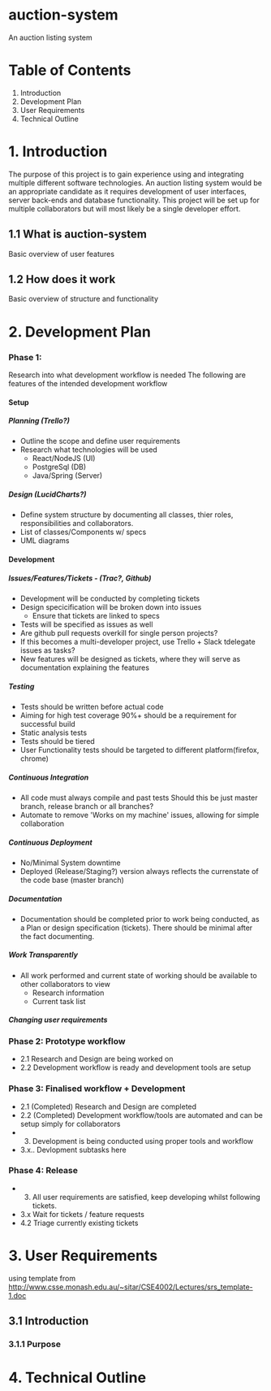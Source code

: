 # auction-system
An auction listing system

# Table of Contents
1. Introduction
2. Development Plan
3. User Requirements
4. Technical Outline

# 1. Introduction
The purpose of this project is to gain experience using and integrating multiple different software technologies. An auction listing system would be an appropriate candidate as it requires development of user interfaces, server back-ends and database functionality. This project will be set up for multiple collaborators but will most likely be a single developer effort.

## 1.1 What is auction-system
Basic overview of user features

## 1.2 How does it work
Basic overview of structure and functionality

# 2. Development Plan
### Phase 1:
Research into what development workflow is needed
The following are features of the intended development workflow

#### Setup
##### Planning (Trello?)

 - Outline the scope and define user requirements
 - Research what technologies will be used
   - React/NodeJS (UI)
   - PostgreSql (DB)
   - Java/Spring (Server)

##### Design (LucidCharts?)
 - Define system structure by documenting all classes, thier roles, responsibilities and collaborators.
 - List of classes/Components w/ specs
 - UML diagrams

#### Development
##### Issues/Features/Tickets - (Trac?, Github)
 - Development will be conducted by completing tickets
 - Design specicification will be broken down into issues
   - Ensure that tickets are linked to specs
  - Tests will be specified as issues as well
  - Are github pull requests overkill for single person projects?
  - If this becomes a multi-developer project, use Trello + Slack tdelegate
  issues as tasks?
  - New features will be designed as tickets, where they will serve as documentation explaining the features

##### Testing
  - Tests should be written before actual code
  - Aiming for high test coverage
    90%+ should be a requirement for successful build
  - Static analysis tests
  - Tests should be tiered
  - User Functionality tests should be targeted to different platform(firefox, chrome)

##### Continuous Integration
  - All code must always compile and past tests
    Should this be just master branch, release branch or all branches?
  - Automate to remove 'Works on my machine' issues, allowing for simple collaboration

##### Continuous Deployment
  - No/Minimal System downtime
  - Deployed (Release/Staging?) version always reflects the currenstate of the code base (master branch)

##### Documentation
  - Documentation should be completed prior to work being conducted,
  as a Plan or design specification (tickets). There should be minimal after
  the fact documenting.

##### Work Transparently
  - All work performed and current state of working should be available to other collaborators to view
    - Research information
    - Current task list

##### Changing user requirements

### Phase 2: Prototype workflow
  - 2.1 Research and Design are being worked on
  - 2.2 Development workflow is ready and development tools are setup

### Phase 3: Finalised workflow + Development
  - 2.1 (Completed) Research and Design are completed
  - 2.2 (Completed) Development workflow/tools are automated and can be setup simply for collaborators
  - 3. Development is being conducted using proper tools and workflow
  - 3.x.. Devlopment subtasks here

### Phase 4: Release
  - 3.  All user requirements are satisfied, keep developing whilst following tickets.
  - 3.x Wait for tickets / feature requests
  - 4.2 Triage currently existing tickets

# 3. User Requirements
using template from http://www.csse.monash.edu.au/~sitar/CSE4002/Lectures/srs_template-1.doc

## 3.1 Introduction
### 3.1.1 Purpose


# 4. Technical Outline
